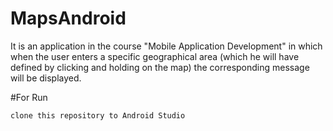 # MapsAndroid

It is an application in the course "Mobile Application Development" in which when the user enters a specific geographical area
(which he will have defined by clicking and holding on the map) the corresponding message will be displayed.

#For Run

```
clone this repository to Android Studio 
```
